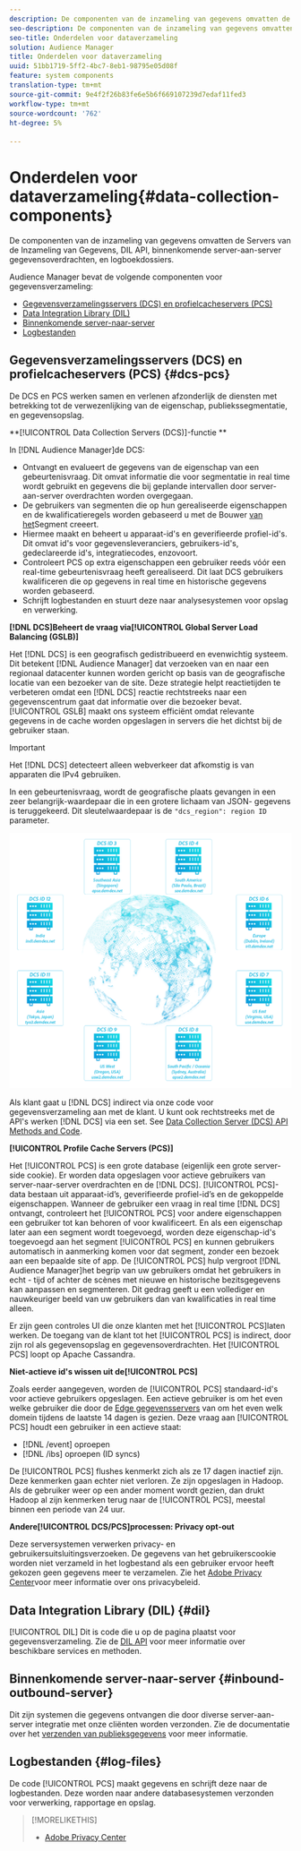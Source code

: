 ```yaml
---
description: De componenten van de inzameling van gegevens omvatten de Servers van de Inzameling van Gegevens, DIL API, binnenkomende server-aan-server gegevensoverdrachten, en logboekdossiers.
seo-description: De componenten van de inzameling van gegevens omvatten de Servers van de Inzameling van Gegevens, DIL API, binnenkomende server-aan-server gegevensoverdrachten, en logboekdossiers.
seo-title: Onderdelen voor dataverzameling
solution: Audience Manager
title: Onderdelen voor dataverzameling
uuid: 51bb1719-5ff2-4bc7-8eb1-98795e05d08f
feature: system components
translation-type: tm+mt
source-git-commit: 9e4f2f26b83fe6e5b6f669107239d7edaf11fed3
workflow-type: tm+mt
source-wordcount: '762'
ht-degree: 5%

---
```



# Onderdelen voor dataverzameling{#data-collection-components}

De componenten van de inzameling van gegevens omvatten de Servers van de Inzameling van Gegevens, DIL API, binnenkomende server-aan-server gegevensoverdrachten, en logboekdossiers.

<!-- 

c_compcollect.xml

 -->

Audience Manager bevat de volgende componenten voor gegevensverzameling:

* [Gegevensverzamelingsservers (DCS) en profielcacheservers (PCS)](../../reference/system-components/components-data-collection.md#dcs-pcs)
* [Data Integration Library (DIL)](../../reference/system-components/components-data-collection.md#dil)
* [Binnenkomende server-naar-server](../../reference/system-components/components-data-collection.md#inbound-outbound-server)
* [Logbestanden](../../reference/system-components/components-data-collection.md#log-files)

## Gegevensverzamelingsservers (DCS) en profielcacheservers (PCS) {#dcs-pcs}

De DCS en PCS werken samen en verlenen afzonderlijk de diensten met betrekking tot de verwezenlijking van de eigenschap, publiekssegmentatie, en gegevensopslag.

**[!UICONTROL Data Collection Servers (DCS)]-functie **

In [!DNL Audience Manager]de DCS:

* Ontvangt en evalueert de gegevens van de eigenschap van een gebeurtenisvraag. Dit omvat informatie die voor segmentatie in real time wordt gebruikt en gegevens die bij geplande intervallen door server-aan-server overdrachten worden overgegaan.
* De gebruikers van segmenten die op hun gerealiseerde eigenschappen en de kwalificatieregels worden gebaseerd u met de Bouwer [van het](../../features/segments/segment-builder.md)Segment creeert.
* Hiermee maakt en beheert u apparaat-id&#39;s en geverifieerde profiel-id&#39;s. Dit omvat id&#39;s voor gegevensleveranciers, gebruikers-id&#39;s, gedeclareerde id&#39;s, integratiecodes, enzovoort.
* Controleert PCS op extra eigenschappen een gebruiker reeds vóór een real-time gebeurtenisvraag heeft gerealiseerd. Dit laat DCS gebruikers kwalificeren die op gegevens in real time en historische gegevens worden gebaseerd.
* Schrijft logbestanden en stuurt deze naar analysesystemen voor opslag en verwerking.

**[!DNL DCS]Beheert de vraag via[!UICONTROL Global Server Load Balancing (GSLB)]**

Het [!DNL DCS] is een geografisch gedistribueerd en evenwichtig systeem. Dit betekent [!DNL Audience Manager] dat verzoeken van en naar een regionaal datacenter kunnen worden gericht op basis van de geografische locatie van een bezoeker van de site. Deze strategie helpt reactietijden te verbeteren omdat een [!DNL DCS] reactie rechtstreeks naar een gegevenscentrum gaat dat informatie over die bezoeker bevat. [!UICONTROL GSLB] maakt ons systeem efficiënt omdat relevante gegevens in de cache worden opgeslagen in servers die het dichtst bij de gebruiker staan.

>[!IMPORTANT]
>
>Het [!DNL DCS] detecteert alleen webverkeer dat afkomstig is van apparaten die IPv4 gebruiken.

In een gebeurtenisvraag, wordt de geografische plaats gevangen in een zeer belangrijk-waardepaar die in een grotere lichaam van JSON- gegevens is teruggekeerd. Dit sleutelwaardepaar is de `"dcs_region": region ID` parameter.

![](assets/dcs-map.png)

Als klant gaat u [!DNL DCS] indirect via onze code voor gegevensverzameling aan met de klant. U kunt ook rechtstreeks met de API&#39;s werken [!DNL DCS] via een set. See [Data Collection Server (DCS) API Methods and Code](../../api/dcs-intro/dcs-event-calls/dcs-event-calls.md).

**[!UICONTROL Profile Cache Servers (PCS)]**

Het [!UICONTROL PCS] is een grote database (eigenlijk een grote server-side cookie). Er worden data opgeslagen voor actieve gebruikers van server-naar-server overdrachten en de [!DNL DCS]. [!UICONTROL PCS]-data bestaan uit apparaat-id’s, geverifieerde profiel-id’s en de gekoppelde eigenschappen. Wanneer de gebruiker een vraag in real time [!DNL DCS] ontvangt, controleert het [!UICONTROL PCS] voor andere eigenschappen een gebruiker tot kan behoren of voor kwalificeert. En als een eigenschap later aan een segment wordt toegevoegd, worden deze eigenschap-id&#39;s toegevoegd aan het segment [!UICONTROL PCS] en kunnen gebruikers automatisch in aanmerking komen voor dat segment, zonder een bezoek aan een bepaalde site of app. De [!UICONTROL PCS] hulp vergroot [!DNL Audience Manager]het begrip van uw gebruikers omdat het gebruikers in echt - tijd of achter de scènes met nieuwe en historische bezitsgegevens kan aanpassen en segmenteren. Dit gedrag geeft u een vollediger en nauwkeuriger beeld van uw gebruikers dan van kwalificaties in real time alleen.

Er zijn geen controles UI die onze klanten met het [!UICONTROL PCS]laten werken. De toegang van de klant tot het [!UICONTROL PCS] is indirect, door zijn rol als gegevensopslag en gegevensoverdrachten. Het [!UICONTROL PCS] loopt op Apache Cassandra.

**Niet-actieve id&#39;s wissen uit de[!UICONTROL PCS]**

Zoals eerder aangegeven, worden de [!UICONTROL PCS] standaard-id&#39;s voor actieve gebruikers opgeslagen. Een actieve gebruiker is om het even welke gebruiker die door de [Edge gegevensservers](../../reference/system-components/components-edge.md) van om het even welk domein tijdens de laatste 14 dagen is gezien. Deze vraag aan [!UICONTROL PCS] houdt een gebruiker in een actieve staat:

* [!DNL /event] oproepen
* [!DNL /ibs] oproepen (ID syncs)

<!-- 

Removed /dpm calls from the bulleted list. /dpm calls have been deprecated.

 -->

De [!UICONTROL PCS] flushes kenmerkt zich als ze 17 dagen inactief zijn. Deze kenmerken gaan echter niet verloren. Ze zijn opgeslagen in Hadoop. Als de gebruiker weer op een ander moment wordt gezien, dan drukt Hadoop al zijn kenmerken terug naar de [!UICONTROL PCS], meestal binnen een periode van 24 uur.

**Andere[!UICONTROL DCS/PCS]processen: Privacy opt-out**

Deze serversystemen verwerken privacy- en gebruikersuitsluitingsverzoeken. De gegevens van het gebruikerscookie worden niet verzameld in het logbestand als een gebruiker ervoor heeft gekozen geen gegevens meer te verzamelen. Zie het [Adobe Privacy Center](https://www.adobe.com/nl/privacy/advertising-services.html)voor meer informatie over ons privacybeleid.

## Data Integration Library (DIL) {#dil}

[!UICONTROL DIL] Dit is code die u op de pagina plaatst voor gegevensverzameling. Zie de [DIL API](../../dil/dil-overview.md) voor meer informatie over beschikbare services en methoden.

## Binnenkomende server-naar-server {#inbound-outbound-server}

Dit zijn systemen die gegevens ontvangen die door diverse server-aan-server integratie met onze cliënten worden verzonden. Zie de documentatie over het [verzenden van publieksgegevens](/help/using/integration/sending-audience-data/real-time-data-integration/real-time-tech-specs.md) voor meer informatie.

## Logbestanden {#log-files}

De code [!UICONTROL PCS] maakt gegevens en schrijft deze naar de logbestanden. Deze worden naar andere databasesystemen verzonden voor verwerking, rapportage en opslag.

>[!MORELIKETHIS]
>
>* [Adobe Privacy Center](https://www.adobe.com/nl/privacy.html)

